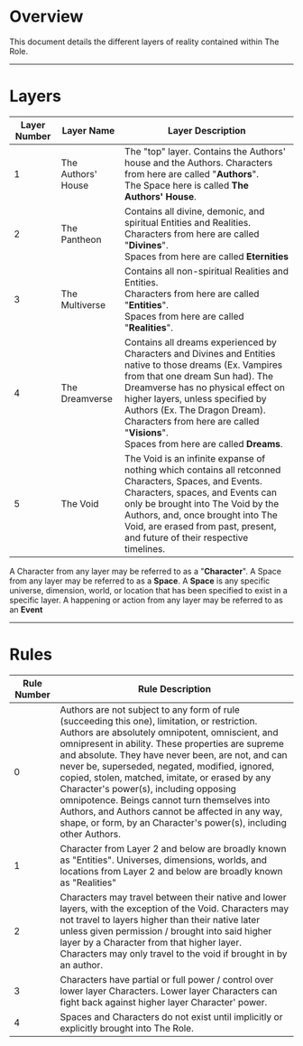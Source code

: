 # Overview
This document details the different layers of reality contained within The Role.
***
# Layers

| Layer Number | Layer Name         | Layer Description                                                                                                                                                                                                                                                                                                                                  |
| ------------ | ------------------ | -------------------------------------------------------------------------------------------------------------------------------------------------------------------------------------------------------------------------------------------------------------------------------------------------------------------------------------------------- |
| 1            | The Authors' House | The "top" layer. Contains the Authors' house and the Authors. Characters from here are called "**Authors**".<br>The Space here is called **The Authors' House**.                                                                                                                                                                                   |
| 2            | The Pantheon       | Contains all divine, demonic, and spiritual Entities and Realities. Characters from here are called "**Divines**".<br>Spaces from here are called **Eternities**                                                                                                                                                                                   |
| 3            | The Multiverse     | Contains all non-spiritual Realities and Entities.<br>Characters from here are called "**Entities**".<br>Spaces from here are called "**Realities**".                                                                                                                                                                                              |
| 4            | The Dreamverse     | Contains all dreams experienced by Characters and Divines and Entities native to those dreams (Ex. Vampires from that one dream Sun had). The Dreamverse has no physical effect on higher layers, unless specified by Authors (Ex. The Dragon Dream).<br>Characters from here are called "**Visions**".<br>Spaces from here are called **Dreams**. |
| 5            | The Void           | The Void is an infinite expanse of nothing which contains all retconned Characters, Spaces, and Events. Characters, spaces, and Events can only be brought into The Void by the Authors, and, once brought into The Void, are erased from past, present, and future of their respective timelines.                                                 |
A Character from any layer may be referred to as a "**Character**".
A Space from any layer may be referred to as a **Space**. A **Space** is any specific universe, dimension, world, or location that has been specified to exist in a specific layer.
A happening or action from any layer may be referred to as an **Event**
***
# Rules

| Rule Number | Rule Description                                                                                                                                                                                                                                                                                                                                                                                                                                                                                                                                                                   |
| ----------- | ---------------------------------------------------------------------------------------------------------------------------------------------------------------------------------------------------------------------------------------------------------------------------------------------------------------------------------------------------------------------------------------------------------------------------------------------------------------------------------------------------------------------------------------------------------------------------------- |
| 0           | Authors are not subject to any form of rule (succeeding this one), limitation, or restriction. Authors are absolutely omnipotent, omniscient, and omnipresent in ability. These properties are supreme and absolute. They have never been, are not, and can never be, superseded, negated, modified, ignored, copied, stolen, matched, imitate, or erased by any Character's power(s), including opposing omnipotence. Beings cannot turn themselves into Authors, and Authors cannot be affected in any way, shape, or form, by an Character's power(s), including other Authors. |
| 1           | Character from Layer 2 and below are broadly known as "Entities". Universes, dimensions, worlds, and locations from Layer 2 and below are broadly known as "Realities"                                                                                                                                                                                                                                                                                                                                                                                                             |
| 2           | Characters may travel between their native and lower layers, with the exception of the Void. Characters may not travel to layers higher than their native later unless given permission / brought into said higher layer by a Character from that higher layer. Characters may only travel to the void if brought in by an author.                                                                                                                                                                                                                                                 |
| 3           | Characters have partial or full power / control over lower layer Characters. Lower layer Characters can fight back against higher layer Character' power.                                                                                                                                                                                                                                                                                                                                                                                                                          |
| 4           | Spaces and Characters do not exist until implicitly or explicitly brought into The Role.                                                                                                                                                                                                                                                                                                                                                                                                                                                                                           |
